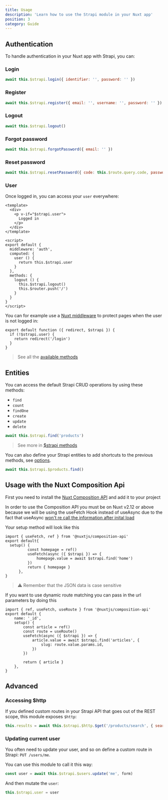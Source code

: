 ```yaml
---
title: Usage
description: 'Learn how to use the Strapi module in your Nuxt app'
position: 3
category: Guide
---
```


## Authentication

To handle authentication in your Nuxt app with Strapi, you can:

### Login

```js
await this.$strapi.login({ identifier: '', password: '' })
```

### Register

```js
await this.$strapi.register({ email: '', username: '', password: '' })
```

### Logout

```js
await this.$strapi.logout()
```

### Forgot password

```js
await this.$strapi.forgotPassword({ email: '' })
```

### Reset password

```js
await this.$strapi.resetPassword({ code: this.$route.query.code, password: '', passwordConfirmation: '' })
```

### User

Once logged in, you can access your `user` everywhere:

```vue{}[components/navbar.vue]
<template>
  <div>
    <p v-if="$strapi.user">
      Logged in
    </p>
  </div>
</template>

<script>
export default {
  middleware: 'auth',
  computed: {
    user () {
      return this.$strapi.user
    }
  },
  methods: {
    logout () {
      this.$strapi.logout()
      this.$router.push('/')
    }
  }
}
</script>
```

You can for example use a [Nuxt middleware](https://nuxtjs.org/docs/2.x/directory-structure/middleware) to protect pages when the user is not logged in:

```js{}[middleware/auth.js]
export default function ({ redirect, $strapi }) {
  if (!$strapi.user) {
    return redirect('/login')
  }
}
```

> See all the [available methods](/strapi#methods)

## Entities

You can access the default Strapi CRUD operations by using these methods:

- `find`
- `count`
- `findOne`
- `create`
- `update`
- `delete`

```js
await this.$strapi.find('products')
```

> See more in [$strapi methods](/strapi#methods)

You can also define your Strapi entities to add shortcuts to the previous methods, see [options](/options#entities).

```js
await this.$strapi.$products.find()
```
## Usage with the Nuxt Composition Api

First you need to install the [Nuxt Composition API](https://composition-api.nuxtjs.org/) and add it to your project

In order to use the Composition API you must be on Nuxt v2.12 or above because we will be using the useFetch Hook instead of useAsync due to the fact that useAsync [won't re call the information after inital load](https://composition-api.nuxtjs.org/helpers/useAsync)

Your setup method will look like this

```
import { useFetch, ref } from '@nuxtjs/composition-api'
export default{
  setup() {
          const homepage = ref()
          useFetch(async ({ $strapi }) => {
              homepage.value = await $strapi.find('home')
          })
          return { homepage }
      },
}
```
> :warning: Remember that the JSON data is case sensitive

If you want to use dynamic route matching you can pass in the url parameters by doing this

```
import { ref, useFetch, useRoute } from '@nuxtjs/composition-api'
export default {
    name: '_id',
    setup() {
        const article = ref()
        const route = useRoute()
        useFetch(async ({ $strapi }) => {
            article.value = await $strapi.find('articles', {
                slug: route.value.params.id,
            })
        })

        return { article }
    },
}
```

## Advanced

### Accessing $http

If you defined custom routes in your Strapi API that goes out of the REST scope, this module exposes `$http`:

```js
this.results = await this.$strapi.$http.$get('/products/search', { searchParams: { _q: 't-shirt' } })
```

### Updating current user

<alert type="info">

You often need to update your user, and so on define a custom route in Strapi: `PUT /users/me`.

</alert>

You can use this module to call it this way:

```js
const user = await this.$strapi.$users.update('me', form)
```

And then mutate the `user`:

```js
this.$strapi.user = user
```
